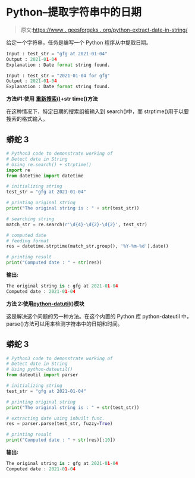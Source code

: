 # Python–提取字符串中的日期

> 原文:[https://www . geesforgeks . org/python-extract-date-in-string/](https://www.geeksforgeeks.org/python-extract-date-in-string/)

给定一个字符串，任务是编写一个 Python 程序从中提取日期。

```py
Input : test_str = "gfg at 2021-01-04"
Output : 2021-01-04
Explanation : Date format string found.

Input : test_str = "2021-01-04 for gfg"
Output : 2021-01-04
Explanation : Date format string found.
```

**方法#1:使用** [**重新搜索()**](https://www.geeksforgeeks.org/regular-expressions-python-set-1-search-match-find/)**+str time()方法**

在这种情况下，特定日期的搜索组被输入到 search()中，而 strptime()用于以要搜索的格式输入。

## 蟒蛇 3

```py
# Python3 code to demonstrate working of
# Detect date in String
# Using re.search() + strptime()
import re
from datetime import datetime

# initializing string
test_str = "gfg at 2021-01-04"

# printing original string
print("The original string is : " + str(test_str))

# searching string
match_str = re.search(r'\d{4}-\d{2}-\d{2}', test_str)

# computed date
# feeding format
res = datetime.strptime(match_str.group(), '%Y-%m-%d').date()

# printing result
print("Computed date : " + str(res))
```

**输出:**

```py
The original string is : gfg at 2021-01-04
Computed date : 2021-01-04
```

**方法 2:使用**[**python-datutil()**](https://www.geeksforgeeks.org/nlp-using-dateutil-to-parse-dates/)**模块**

这是解决这个问题的另一种方法。在这个内置的 Python 库 python-dateutil 中，parse()方法可以用来检测字符串中的日期和时间。

## 蟒蛇 3

```py
# Python3 code to demonstrate working of
# Detect date in String
# Using python-dateutil()
from dateutil import parser

# initializing string
test_str = "gfg at 2021-01-04"

# printing original string
print("The original string is : " + str(test_str))

# extracting date using inbuilt func.
res = parser.parse(test_str, fuzzy=True)

# printing result
print("Computed date : " + str(res)[:10])
```

**输出:**

```py
The original string is : gfg at 2021-01-04
Computed date : 2021-01-04
```